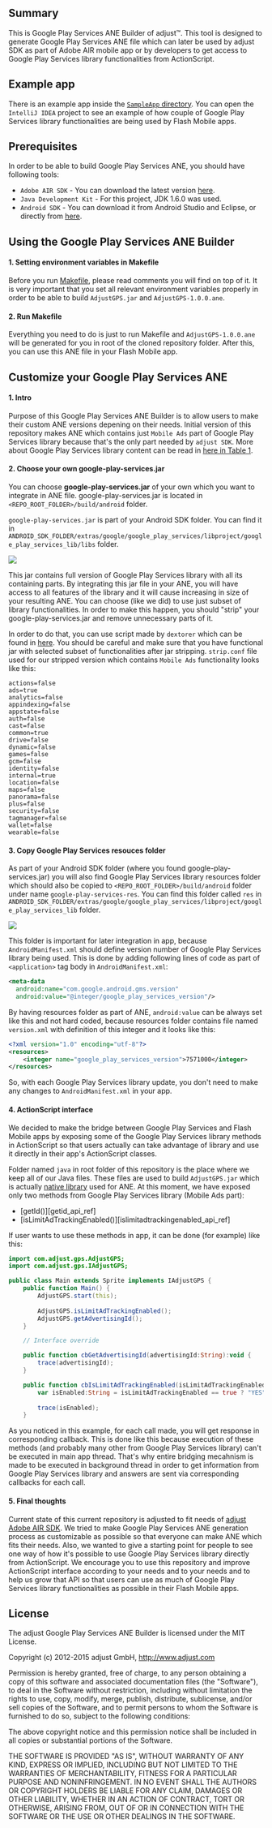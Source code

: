 ## Summary

This is Google Play Services ANE Builder of adjust™. This tool is designed to generate Google Play Services ANE
file which can later be used by adjust SDK as part of Adobe AIR mobile app or by developers to get access to
Google Play Services library functionalities from ActionScript.

## Example app

There is an example app inside the [`SampleApp` directory][example]. You can open the `IntelliJ IDEA` project to see
an example of how couple of Google Play Services library functionalities are being used by Flash Mobile apps.

## Prerequisites

In order to be able to build Google Play Services ANE, you should have following tools:

* `Adobe AIR SDK` - You can download the latest version [here][adobe_air_sdk].
* `Java Development Kit` - For this project, JDK 1.6.0 was used.
* `Android SDK` - You can download it from Android Studio and Eclipse, or directly from [here][android_sdk_tools].

## Using the Google Play Services ANE Builder

#### 1. Setting environment variables in Makefile

Before you run [Makefile][makefile], please read comments you will find on top of it. It is very important that 
you set all relevant environment variables properly in order to be able to build `AdjustGPS.jar` and 
`AdjustGPS-1.0.0.ane`.

#### 2. Run Makefile

Everything you need to do is just to run Makefile and `AdjustGPS-1.0.0.ane` will be generated for you in root
of the cloned repository folder. After this, you can use this ANE file in your Flash Mobile app.

## Customize your Google Play Services ANE

#### 1. Intro

Purpose of this Google Play Services ANE Builder is to allow users to make their custom ANE versions depening on
their needs. Initial version of this repository makes ANE which contains just `Mobile Ads` part of Google Play
Services library because that's the only part needed by `adjust SDK`. More about Google Play Services library 
content can be read in [here in Table 1][google_play_services_lib_parts].

#### 2. Choose your own google-play-services.jar

You can choose **google-play-services.jar** of your own which you want to integrate in ANE file. 
google-play-services.jar is located in `<REPO_ROOT_FOLDER>/build/android` folder.

`google-play-services.jar` is part of your Android SDK folder. You can find it in `ANDROID_SDK_FOLDER/extras/google/google_play_services/libproject/google_play_services_lib/libs` folder.

![][google_play_services_jar]

This jar contains full version of Google Play Services library with all its containing parts. By integrating this
jar file in your ANE, you will have access to all features of the library and it will cause increasing in size of
your resulting ANE. You can choose (like we did) to use just subset of library functionalities. In order to make
this happen, you should "strip" your google-play-services.jar and remove unnecessary parts of it.

In order to do that, you can use script made by `dextorer` which can be found in [here][google_play_services_strip].
You should be careful and make sure that you have functional jar with selected subset of functionalities after jar
stripping. `strip.conf` file used for our stripped version which contains `Mobile Ads` functionality looks like this:

```
actions=false
ads=true
analytics=false
appindexing=false
appstate=false
auth=false
cast=false
common=true
drive=false
dynamic=false
games=false
gcm=false
identity=false
internal=true
location=false
maps=false
panorama=false
plus=false
security=false
tagmanager=false
wallet=false
wearable=false
```

#### 3. Copy Google Play Services resouces folder

As part of your Android SDK folder (where you found google-play-services.jar) you will also find Google Play 
Services library resources folder which should also be copied to `<REPO_ROOT_FOLDER>/build/android` folder under
name `google-play-services-res`. You can find this folder called `res` in
`ANDROID_SDK_FOLDER/extras/google/google_play_services/libproject/google_play_services_lib` folder.

![][google_play_services_res]

This folder is important for later integration in app, because `AndroidManifest.xml` should define version number 
of Google Play Services library being used. This is done by adding following lines of code as part of
`<application>` tag body in `AndroidManifest.xml`:

```xml
<meta-data
  android:name="com.google.android.gms.version"
  android:value="@integer/google_play_services_version"/>
```

By having resources folder as part of ANE, `android:value` can be always set like this and not hard coded, because
resources folder contains file named `version.xml` with definition of this integer and it looks like this:

```xml
<?xml version="1.0" encoding="utf-8"?>
<resources>
    <integer name="google_play_services_version">7571000</integer>
</resources>
```

So, with each Google Play Services library update, you don't need to make any changes to `AndroidManifest.xml` in
your app.

#### 4. ActionScript interface

We decided to make the bridge between Google Play Services and Flash Mobile apps by exposing some of the Google
Play Services library methods in ActionScript so that users actually can take advantage of library and use it
directly in their app's ActionScript classes.

Folder named `java` in root folder of this repository is the place where we keep all of our Java files. These
files are used to build `AdjustGPS.jar` which is actually [native library][adjustgps_jar_native_lib] used for ANE.
At this moment, we have exposed only two methods from Google Play Services library (Mobile Ads part):

- [getId()][getid_api_ref]
- [isLimitAdTrackingEnabled()][islimitadtrackingenabled_api_ref]

If user wants to use these methods in app, it can be done (for example) like this:

```actionscript
import com.adjust.gps.AdjustGPS;
import com.adjust.gps.IAdjustGPS;

public class Main extends Sprite implements IAdjustGPS {
    public function Main() {
        AdjustGPS.start(this);
        
        AdjustGPS.isLimitAdTrackingEnabled();
        AdjustGPS.getAdvertisingId();
    }

    // Interface override

    public function cbGetAdvertisingId(advertisingId:String):void {
        trace(advertisingId);
    }

    public function cbIsLimitAdTrackingEnabled(isLimitAdTrackingEnabled:Boolean):void {
        var isEnabled:String = isLimitAdTrackingEnabled == true ? "YES" : "NO";
        
        trace(isEnabled);
    }
```

As you noticed in this example, for each call made, you will get response in corresponding callback. This is done
like this because execution of these methods (and probably many other from Google Play Services library) can't be
executed in main app thread. That's why entire bridging mecahnism is made to be executed in background thread in
order to get information from Google Play Services library and answers are sent via corresponding callbacks for 
each call.

#### 5. Final thoughts

Current state of this current repository is adjusted to fit needs of [adjust Adobe AIR SDK][adjust_adobe_air_sdk].
We tried to make Google Play Services ANE generation process as customizable as possible so that everyone can make
ANE which fits their needs. Also, we wanted to give a starting point for people to see one way of how it's possible 
to use Google Play Services library directly from ActionScript. We encourage you to use this repository and improve
ActionScript interface according to your needs and to your needs and to help us grow that API so that users can
use as much of Google Play Services library functionalities as possible in their Flash Mobile apps.

[example]: https://github.com/adjust/gps_ane_builder/tree/development/SampleApp
[adobe_air_sdk]: http://www.adobe.com/devnet/air/air-sdk-download.html
[android_sdk_tools]: https://developer.android.com/tools/sdk/tools-notes.html
[makefile]: https://github.com/adjust/gps_ane_builder/blob/development/Makefile#L1
[google_play_services_lib_parts]: https://developers.google.com/android/guides/setup
[google_play_services_jar]: https://raw.github.com/adjust/adjust_sdk/master/Resources/air/google_play_services_jar.png
[google_play_services_res]: https://raw.github.com/adjust/adjust_sdk/master/Resources/air/google_play_services_res.png
[google_play_services_strip]: https://gist.github.com/dextorer/a32cad7819b7f272239b
[adjustgps_jar_native_lib]: https://github.com/adjust/gps_ane_builder/blob/development/src/extension.xml#L7
[adjust_adobe_air_sdk]: https://github.com/adjust/adobe_air_sdk/

## License

The adjust Google Play Services ANE Builder is licensed under the MIT License.

Copyright (c) 2012-2015 adjust GmbH, http://www.adjust.com

Permission is hereby granted, free of charge, to any person obtaining a copy of
this software and associated documentation files (the "Software"), to deal in
the Software without restriction, including without limitation the rights to
use, copy, modify, merge, publish, distribute, sublicense, and/or sell copies
of the Software, and to permit persons to whom the Software is furnished to do
so, subject to the following conditions:

The above copyright notice and this permission notice shall be included in all
copies or substantial portions of the Software.

THE SOFTWARE IS PROVIDED "AS IS", WITHOUT WARRANTY OF ANY KIND, EXPRESS OR
IMPLIED, INCLUDING BUT NOT LIMITED TO THE WARRANTIES OF MERCHANTABILITY,
FITNESS FOR A PARTICULAR PURPOSE AND NONINFRINGEMENT. IN NO EVENT SHALL THE
AUTHORS OR COPYRIGHT HOLDERS BE LIABLE FOR ANY CLAIM, DAMAGES OR OTHER
LIABILITY, WHETHER IN AN ACTION OF CONTRACT, TORT OR OTHERWISE, ARISING FROM,
OUT OF OR IN CONNECTION WITH THE SOFTWARE OR THE USE OR OTHER DEALINGS IN THE
SOFTWARE.
